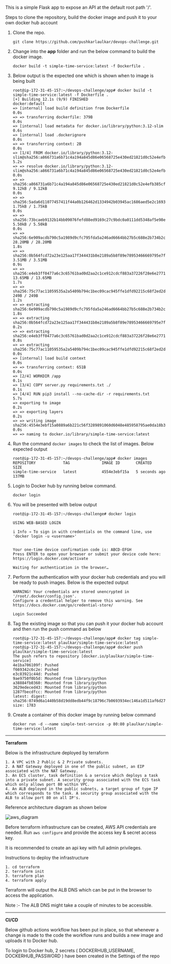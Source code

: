 This is a simple Flask app to expose an API at the default root path '/'.

Steps to clone the repository, build the docker image and push it to your own docker hub account
  1. Clone the repo.
     
     ```
     git clone https://github.com/pushkarlaulkar/devops-challenge.git
     ```
  2. Change into the **app** folder and run the below command to build the docker image.
     
     ```
     docker build -t simple-time-service:latest -f Dockerfile .
     ```
  3. Below output is the expected one which is shown when to image is being built

     ```
     root@ip-172-31-45-157:~/devops-challenge/app# docker build -t simple-time-service:latest -f Dockerfile .
     [+] Building 12.1s (9/9) FINISHED                                                                                                                                                          docker:default
     => [internal] load build definition from Dockerfile                                                                                                                                                 0.0s
     => => transferring dockerfile: 379B                                                                                                                                                                 0.0s
     => [internal] load metadata for docker.io/library/python:3.12-slim                                                                                                                                  0.6s
     => [internal] load .dockerignore                                                                                                                                                                    0.0s
     => => transferring context: 2B                                                                                                                                                                      0.0s
     => [1/4] FROM docker.io/library/python:3.12-slim@sha256:a866731a6b71c4a194a845d86e06568725e430ed21821d0c52e4efb385cf6c6f                                                                            5.2s
     => => resolve docker.io/library/python:3.12-slim@sha256:a866731a6b71c4a194a845d86e06568725e430ed21821d0c52e4efb385cf6c6f                                                                            0.0s
     => => sha256:a866731a6b71c4a194a845d86e06568725e430ed21821d0c52e4efb385cf6c6f 9.12kB / 9.12kB                                                                                                       0.0s
     => => sha256:5ada6d11077457411f44a0b126462d1334942b03945ac1686aed5e2c16931380 1.75kB / 1.75kB                                                                                                       0.0s
     => => sha256:73bcaeb9132b14bb09076fefd88ed9169c27c9bdc0a0111dd5348af5e98e3a3a 5.50kB / 5.50kB                                                                                                       0.0s
     => => sha256:6e909acdb790c5a1989d9cfc795fda5a246ad6664bb27b5c688e2b734b2c5fad 28.20MB / 28.20MB                                                                                                     1.8s
     => => sha256:0b564fcd72a23e125aa17f344431b8e2189a5b8f89e78953466669795e7f8089 3.51MB / 3.51MB                                                                                                       0.9s
     => => sha256:e4eb3ff0477a6c3c65761bad0d2aa2c1ce912cdcf883a37226f28e6e277126b6 13.65MB / 13.65MB                                                                                                     1.7s
     => => sha256:75c77ac11059535a2a5409b794c1bec09cac945ffe1dfd92215c68f2ed2d35d4 249B / 249B                                                                                                           1.2s
     => => extracting sha256:6e909acdb790c5a1989d9cfc795fda5a246ad6664bb27b5c688e2b734b2c5fad                                                                                                            1.8s
     => => extracting sha256:0b564fcd72a23e125aa17f344431b8e2189a5b8f89e78953466669795e7f8089                                                                                                            0.2s
     => => extracting sha256:e4eb3ff0477a6c3c65761bad0d2aa2c1ce912cdcf883a37226f28e6e277126b6                                                                                                            0.8s
     => => extracting sha256:75c77ac11059535a2a5409b794c1bec09cac945ffe1dfd92215c68f2ed2d35d4                                                                                                            0.0s
     => [internal] load build context                                                                                                                                                                    0.0s
     => => transferring context: 651B                                                                                                                                                                    0.0s
     => [2/4] WORKDIR /app                                                                                                                                                                               0.1s
     => [3/4] COPY server.py requirements.txt ./                                                                                                                                                         0.1s
     => [4/4] RUN pip3 install --no-cache-dir -r requirements.txt                                                                                                                                        5.7s
     => exporting to image                                                                                                                                                                               0.2s 
     => => exporting layers                                                                                                                                                                              0.2s 
     => => writing image sha256:4554e3ebf15a0889a6b221c56f3289891060d6048e485958795ae0da18b3064b                                                                                                         0.0s 
     => => naming to docker.io/library/simple-time-service:latest
     ```
  4. Run the command `docker images` to check the list of images. Below expected output

     ```
     root@ip-172-31-45-157:~/devops-challenge/app# docker images                                                                                                                                               
     REPOSITORY            TAG              IMAGE ID       CREATED         SIZE                                                                                                                                
     simple-time-service   latest           4554e3ebf15a   5 seconds ago   137MB
     ```
  5. Login to Docker hub by running below command.

     ```
     docker login
     ```
  6. You will be presented with below output

     ```
     root@ip-172-31-45-157:~/devops-challenge# docker login

     USING WEB-BASED LOGIN
      
     i Info → To sign in with credentials on the command line, use 'docker login -u <username>'
               
      
     Your one-time device confirmation code is: ABCD-EFGH
     Press ENTER to open your browser or submit your device code here: https://login.docker.com/activate
      
     Waiting for authentication in the browser…
     ```
  7. Perform the authentication with your docker hub credentials and you will be ready to push images. Below is the expected output

     ```
     WARNING! Your credentials are stored unencrypted in '/root/.docker/config.json'.
     Configure a credential helper to remove this warning. See
     https://docs.docker.com/go/credential-store/

     Login Succeeded
     ```
  8. Tag the existing image so that you can push it your docker hub account and then run the push command as below

     ```
     root@ip-172-31-45-157:~/devops-challenge/app# docker tag simple-time-service:latest plaulkar/simple-time-service:latest 
     root@ip-172-31-45-157:~/devops-challenge/app# docker push plaulkar/simple-time-service:latest 
     The push refers to repository [docker.io/plaulkar/simple-time-service]
     4e1ba706109f: Pushed 
     f669342c6c2e: Pushed 
     e3c83921c44d: Pushed 
     9ae9750f0b5d: Mounted from library/python 
     a38884fb0360: Mounted from library/python 
     3629edeced43: Mounted from library/python 
     1287fbecdfcc: Mounted from library/python 
     latest: digest: sha256:0749d6a1440b58d19dd8edb44f9c18796c7b0693934ec146a1d511af6d274279 size: 1783
     ```
  9. Create a container of this docker image by running below command
      
     ```
     docker run -d --name simple-test-service -p 80:80 plaulkar/simple-time-service:latest
     ```

---------------------------

**Terraform**

  Below is the infrastructure deployed by terraform
  
    1. A VPC with 2 Public & 2 Private subnets.
    2. A NAT Gateway deployed in one of the public subnet, an EIP associated with the NAT Gateway.
    3. An ECS cluster, task definition & a service which deploys a task into a private subnet. A security group associated with the ECS task which only allows port 80 within VPC.
    4. An ALB deployed in the public subnets, a target group of type IP which corresponds to the task. A security group associated with the ALB to allow port 80 on all IP's.

  Reference architecture diagram as shown below

  ![aws_diagram](https://github.com/user-attachments/assets/ab62af18-85b4-4629-b613-ec7ad3c20a93)

  
  Before terraform infrastructure can be created, AWS API credentials are needed. Run `aws configure` and provide the access key & secret access key.

  It is recommended to create an api key with full admin privileges.

  Instructions to deploy the infrastructure

    1. cd terraform
    2. terraform init
    3. terraform plan
    4. terraform apply

  Terraform will output the ALB DNS which can be put in the browser to access the application.
  
  Note :- The ALB DNS might take a couple of minutes to be accessible.

-----------------------------

**CI/CD**

  Below github actions workflow has been put in place, so that whenever a change is made to the code the workflow runs and builds a new image and uploads it to Docker hub.

  To login to Docker hub, 2 secrets ( DOCKERHUB_USERNAME, DOCKERHUB_PASSWORD ) have been created in the Settings of the repo
